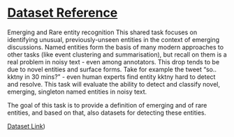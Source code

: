 # [Dataset Reference](https://noisy-text.github.io/2017/emerging-rare-entities.html#:~:text=conll%20(Twitter)-,Development%20data,-%3A%20emerging.dev)
Emerging and Rare entity recognition
This shared task focuses on identifying unusual, previously-unseen entities in the context of emerging discussions. Named entities form the basis of many modern approaches to other tasks (like event clustering and summarisation), but recall on them is a real problem in noisy text - even among annotators. This drop tends to be due to novel entities and surface forms. Take for example the tweet “so.. kktny in 30 mins?” - even human experts find entity kktny hard to detect and resolve. This task will evaluate the ability to detect and classify novel, emerging, singleton named entities in noisy text.

The goal of this task is to provide a definition of emerging and of rare entities, and based on that, also datasets for detecting these entities.

[Dataset Link](https://noisy-text.github.io/2017/emerging-rare-entities.html#:~:text=conll%20(Twitter)-,Development%20data,-%3A%20emerging.dev))